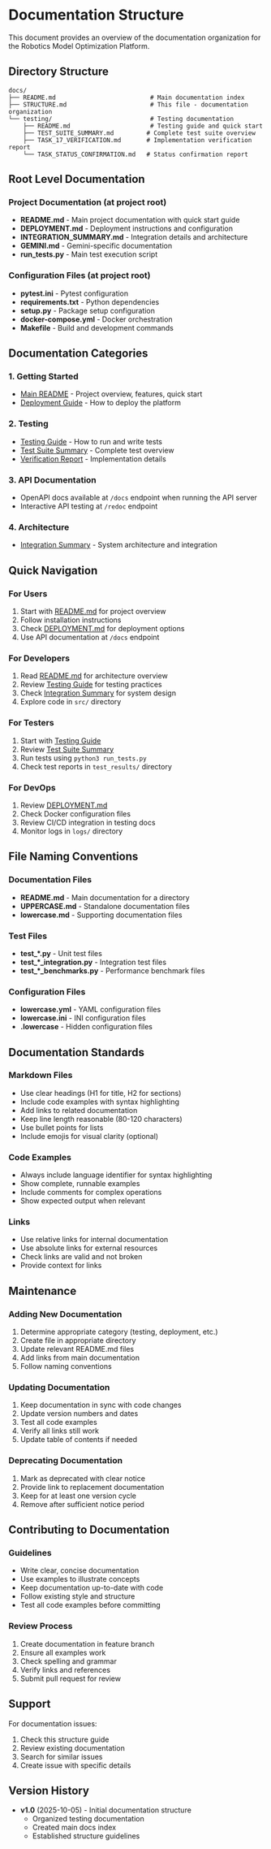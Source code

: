 # Documentation Structure

This document provides an overview of the documentation organization for the Robotics Model Optimization Platform.

## Directory Structure

```
docs/
├── README.md                          # Main documentation index
├── STRUCTURE.md                       # This file - documentation organization
└── testing/                           # Testing documentation
    ├── README.md                      # Testing guide and quick start
    ├── TEST_SUITE_SUMMARY.md         # Complete test suite overview
    ├── TASK_17_VERIFICATION.md       # Implementation verification report
    └── TASK_STATUS_CONFIRMATION.md   # Status confirmation report
```

## Root Level Documentation

### Project Documentation (at project root)
- **README.md** - Main project documentation with quick start guide
- **DEPLOYMENT.md** - Deployment instructions and configuration
- **INTEGRATION_SUMMARY.md** - Integration details and architecture
- **GEMINI.md** - Gemini-specific documentation
- **run_tests.py** - Main test execution script

### Configuration Files (at project root)
- **pytest.ini** - Pytest configuration
- **requirements.txt** - Python dependencies
- **setup.py** - Package setup configuration
- **docker-compose.yml** - Docker orchestration
- **Makefile** - Build and development commands

## Documentation Categories

### 1. Getting Started
- [Main README](../README.md) - Project overview, features, quick start
- [Deployment Guide](../DEPLOYMENT.md) - How to deploy the platform

### 2. Testing
- [Testing Guide](./testing/README.md) - How to run and write tests
- [Test Suite Summary](./testing/TEST_SUITE_SUMMARY.md) - Complete test overview
- [Verification Report](./testing/TASK_17_VERIFICATION.md) - Implementation details

### 3. API Documentation
- OpenAPI docs available at `/docs` endpoint when running the API server
- Interactive API testing at `/redoc` endpoint

### 4. Architecture
- [Integration Summary](../INTEGRATION_SUMMARY.md) - System architecture and integration

## Quick Navigation

### For Users
1. Start with [README.md](../README.md) for project overview
2. Follow installation instructions
3. Check [DEPLOYMENT.md](../DEPLOYMENT.md) for deployment options
4. Use API documentation at `/docs` endpoint

### For Developers
1. Read [README.md](../README.md) for architecture overview
2. Review [Testing Guide](./testing/README.md) for testing practices
3. Check [Integration Summary](../INTEGRATION_SUMMARY.md) for system design
4. Explore code in `src/` directory

### For Testers
1. Start with [Testing Guide](./testing/README.md)
2. Review [Test Suite Summary](./testing/TEST_SUITE_SUMMARY.md)
3. Run tests using `python3 run_tests.py`
4. Check test reports in `test_results/` directory

### For DevOps
1. Review [DEPLOYMENT.md](../DEPLOYMENT.md)
2. Check Docker configuration files
3. Review CI/CD integration in testing docs
4. Monitor logs in `logs/` directory

## File Naming Conventions

### Documentation Files
- **README.md** - Main documentation for a directory
- **UPPERCASE.md** - Standalone documentation files
- **lowercase.md** - Supporting documentation files

### Test Files
- **test_*.py** - Unit test files
- **test_*_integration.py** - Integration test files
- **test_*_benchmarks.py** - Performance benchmark files

### Configuration Files
- **lowercase.yml** - YAML configuration files
- **lowercase.ini** - INI configuration files
- **.lowercase** - Hidden configuration files

## Documentation Standards

### Markdown Files
- Use clear headings (H1 for title, H2 for sections)
- Include code examples with syntax highlighting
- Add links to related documentation
- Keep line length reasonable (80-120 characters)
- Use bullet points for lists
- Include emojis for visual clarity (optional)

### Code Examples
- Always include language identifier for syntax highlighting
- Show complete, runnable examples
- Include comments for complex operations
- Show expected output when relevant

### Links
- Use relative links for internal documentation
- Use absolute links for external resources
- Check links are valid and not broken
- Provide context for links

## Maintenance

### Adding New Documentation
1. Determine appropriate category (testing, deployment, etc.)
2. Create file in appropriate directory
3. Update relevant README.md files
4. Add links from main documentation
5. Follow naming conventions

### Updating Documentation
1. Keep documentation in sync with code changes
2. Update version numbers and dates
3. Test all code examples
4. Verify all links still work
5. Update table of contents if needed

### Deprecating Documentation
1. Mark as deprecated with clear notice
2. Provide link to replacement documentation
3. Keep for at least one version cycle
4. Remove after sufficient notice period

## Contributing to Documentation

### Guidelines
- Write clear, concise documentation
- Use examples to illustrate concepts
- Keep documentation up-to-date with code
- Follow existing style and structure
- Test all code examples before committing

### Review Process
1. Create documentation in feature branch
2. Ensure all examples work
3. Check spelling and grammar
4. Verify links and references
5. Submit pull request for review

## Support

For documentation issues:
1. Check this structure guide
2. Review existing documentation
3. Search for similar issues
4. Create issue with specific details

## Version History

- **v1.0** (2025-10-05) - Initial documentation structure
  - Organized testing documentation
  - Created main docs index
  - Established structure guidelines
